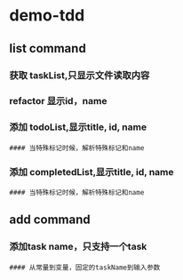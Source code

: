 # demo-tdd

## list command 

### 获取 taskList,只显示文件读取内容

### refactor 显示id，name

### 添加 todoList,显示title, id, name
    #### 当特殊标记时候，解析特殊标记和name

### 添加 completedList,显示title, id, name
    #### 当特殊标记时候，解析特殊标记和name


## add command

### 添加task name，只支持一个task 
    #### 从常量到变量，固定的taskName到输入参数


